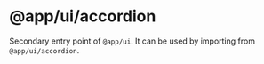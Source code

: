 # @app/ui/accordion

Secondary entry point of `@app/ui`. It can be used by importing from `@app/ui/accordion`.
